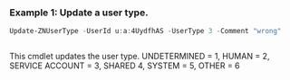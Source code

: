 ### Example 1: Update a user type.
```powershell
Update-ZNUserType -UserId u:a:4UydfhAS -UserType 3 -Comment "wrong"
```

```output

```


This cmdlet updates the user type. UNDETERMINED = 1, HUMAN = 2, SERVICE ACCOUNT = 3, SHARED 4, SYSTEM = 5, OTHER = 6
